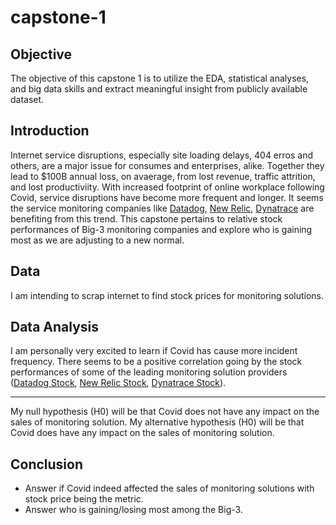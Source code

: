 # capstone-1

## Objective

The objective of this capstone 1 is to utilize the EDA, statistical analyses, and big data skills and extract meaningful insight from publicly available dataset.

## Introduction

Internet service disruptions, especially site loading delays, 404 erros and others, are a major issue for consumes and enterprises, alike. Together they lead to $100B annual loss, on avaerage, from lost revenue, traffic attrition, and lost productiviity. With increased footprint of online workplace following Covid, service disruptions have become more frequent and longer. It seems the service monitoring companies like [Datadog](https://datadoghq.com), [New Relic](https://newrelic.com/), [Dynatrace](https://www.dynatrace.com/) are benefiting from this trend. This capstone pertains to relative stock performances of Big-3 monitoring companies and explore who is gaining most as we are adjusting to a new normal. 

## Data 

I am intending to scrap internet to find stock prices for monitoring solutions.  

## Data Analysis

I am personally very excited to learn if Covid has cause more incident frequency. There seems to be a positive correlation going by the stock performances of some of the leading monitoring solution providers ([Datadog Stock](https://www.google.com/search?tbm=fin&sxsrf=ALeKk00Ihr9BF2iwnPYR-HqMNTVyx-xqMQ:1595036432459&q=NASDAQ:+DDOG&stick=H4sIAAAAAAAAAONgecRowS3w8sc9YSn9SWtOXmPU5OIKzsgvd80rySypFJLmYoOyBKX4uXj10_UNDTNSKpMsyo0reRax8vg5Brs4BlopuLj4uwMAvo1YEEwAAAA&sa=X&ved=2ahUKEwjejdff1dXqAhX5CTQIHYeeCUcQ3ecFMAB6BAgnEBM&biw=1920&bih=969&dpr=2#scso=_KlMSX_WfFJ2_0PEP_rSr2Ak1:0&wptab=OVERVIEW), [New Relic Stock](https://www.google.com/search?biw=1920&bih=969&tbm=fin&sxsrf=ALeKk01RFyfTYoHCK3bc7KJ4UJvf-grQQA%3A1595036458339&ei=KlMSX_WfFJ2_0PEP_rSr2Ak&stick=H4sIAAAAAAAAAONgecRowS3w8sc9YSn9SWtOXmPU5OIKzsgvd80rySypFJLmYoOyBKX4uXj10_UNDZOSTYuzCpOKeQCmvyz6PQAAAA&q=NYSE%3A+NEWR&oq=New+relic&gs_l=finance-immersive.1.0.81l2.56294.67618.0.68967.17.17.0.0.0.0.152.1688.6j10.16.0....0...1.1.64.finance-immersive..1.15.1588.0...0.q_WU8NmPGHA#scso=_cFMSX9HUHKSx0PEPxNyJoAY1:0), [Dynatrace Stock](https://www.google.com/search?biw=1920&bih=969&tbm=fin&sxsrf=ALeKk016Zg4oPACGZBdo5bIm4c0oHp93Mg%3A1595036528477&ei=cFMSX9HUHKSx0PEPxNyJoAY&q=NYSE%3A+DY&oq=NYSE%3A+DY&gs_l=finance-immersive.3..81l3.41202.43033.0.43381.6.6.0.0.0.0.112.586.3j3.6.0....0...1.1.64.finance-immersive..0.6.584....0.VHJFwHMrLNo#scso=_nVMSX5uOBZLV9AOtpb2IDw1:0)). 

---

My null hypothesis (H0) will be that Covid does not have any impact on the sales of monitoring solution. My alternative hypothesis (H0) will be that Covid does have any impact on the sales of monitoring solution.



## Conclusion

* Answer if Covid indeed affected the sales of monitoring solutions with stock price being the metric.
* Answer who is gaining/losing most among the Big-3.




